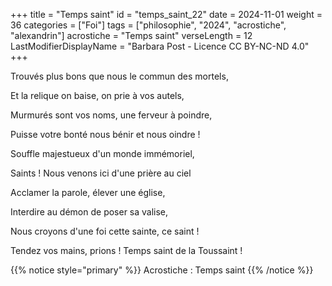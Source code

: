+++
title = "Temps saint"
id = "temps_saint_22"
date = 2024-11-01
weight = 36
categories = ["Foi"]
tags = ["philosophie", "2024", "acrostiche", "alexandrin"]
acrostiche = "Temps saint"
verseLength = 12
LastModifierDisplayName = "Barbara Post - Licence CC BY-NC-ND 4.0"
+++

Trouvés plus bons que nous le commun des mortels,

Et la relique on baise, on prie à vos autels,

Murmurés sont vos noms, une ferveur à poindre,

Puisse votre bonté nous bénir et nous oindre !

Souffle majestueux d'un monde immémoriel,

Saints ! Nous venons ici d'une prière au ciel

Acclamer la parole, élever une église,

Interdire au démon de poser sa valise,

Nous croyons d'une foi cette sainte, ce saint !

Tendez vos mains, prions ! Temps saint de la Toussaint !

{{% notice style="primary" %}}
Acrostiche : Temps saint
{{% /notice %}}
